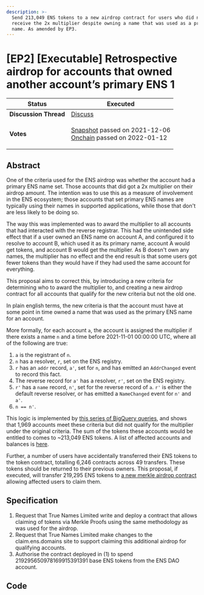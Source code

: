 ```yaml
---
description: >-
  Send 213,049 ENS tokens to a new airdrop contract for users who did not
  receive the 2x multiplier despite owning a name that was used as a primary ENS
  name. As amended by EP3.
---
```


# \[EP2] \[Executable] Retrospective airdrop for accounts that owned another account’s primary ENS 1

| **Status**            | Executed                                                                                                                                                                                                                                                                                                                                    |
| --------------------- | ------------------------------------------------------------------------------------------------------------------------------------------------------------------------------------------------------------------------------------------------------------------------------------------------------------------------------------------- |
| **Discussion Thread** | [Discuss](https://discuss.ens.domains/t/ep2-executable-retrospective-airdrop-for-accounts-that-owned-another-accounts-primary-ens-name/6755)                                                                                                                                                                                                |
| **Votes**             | <p><a href="https://snapshot.org/#/ens.eth/proposal/0xcf77c74696cab1d939936ae8684c0007297bed641f60896ad186354f036d725f">Snapshot</a> passed on 2021-12-06<br><a href="https://www.withtally.com/governance/ens/proposal/90476529665364161211265365238121921179703522228680648046371476645353679539653">Onchain</a> passed on 2022-01-12</p> |

## Abstract

One of the criteria used for the ENS airdrop was whether the account had a primary ENS name set. Those accounts that did got a 2x multiplier on their airdrop amount. The intention was to use this as a measure of involvement in the ENS ecosystem; those accounts that set primary ENS names are typically using their names in supported applications, while those that don't are less likely to be doing so.

The way this was implemented was to award the multiplier to all accounts that had interacted with the reverse registrar. This had the unintended side effect that if a user owned an ENS name on account A, and configured it to resolve to account B, which used it as its primary name, account A would get tokens, and account B would get the multiplier. As B doesn't own any names, the multiplier has no effect and the end result is that some users got fewer tokens than they would have if they had used the same account for everything.

This proposal aims to correct this, by introducing a new criteria for determining who to award the multiplier to, and creating a new airdrop contract for all accounts that qualify for the new criteria but not the old one.

In plain english terms, the new criteria is that the account must have at some point in time owned a name that was used as the primary ENS name for an account.

More formally, for each account `a`, the account is assigned the multiplier if there exists a name `n` and a time before 2021-11-01 00:00:00 UTC, where all of the following are true:

1. `a` is the registrant of `n`.
2. `n` has a resolver, `r`, set on the ENS registry.
3. `r` has an `addr` record, `a'`, set for `n`, and has emitted an `AddrChanged` event to record this fact.
4. The reverse record for `a'` has a resolver, `r'`, set on the ENS registry.
5. `r'` has a `name` record, `n'`, set for the reverse record of `a`. `r'` is either the default reverse resolver, or has emitted a `NameChanged` event for `n'` and `a'`.
6. `n == n'`.

This logic is implemented by [this series of BigQuery queries](https://gist.github.com/Arachnid/667178e854945abaecb6dfd3b6c0c279/106d9bc156988cf96786c71f6448f13fb11599fc), and shows that 1,969 accounts meet these criteria but did not qualify for the multiplier under the original criteria. The sum of the tokens these accounts would be entitled to comes to \~213,049 ENS tokens. A list of affected accounts and balances is [here](https://gist.github.com/Arachnid/e8b1a18fc19818fb00f51fbb8d90e429).

Further, a number of users have accidentally transferred their ENS tokens to the token contract, totalling 6,246 contracts across 49 transfers. These tokens should be returned to their previous owners. This proposal, if executed, will transfer 219,295 ENS tokens to [a new merkle airdrop contract ](https://github.com/ensdomains/governance/pull/9)allowing affected users to claim them.

## Specification

1. Request that True Names Limited write and deploy a contract that allows claiming of tokens via Merkle Proofs using the same methodology as was used for the airdrop.
2. Request that True Names Limited make changes to the claim.ens.domains site to support claiming this additional airdrop for qualifying accounts.
3. Authorise the contract deployed in (1) to spend 219295650978169915391391 base ENS tokens from the ENS DAO account.

## Code

